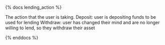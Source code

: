 {% docs lending_action %}

The action that the user is taking.
 Deposit: user is depositing funds to be used for lending
 Withdraw: user has changed their mind and are no longer willing to lend, so they withdraw their asset

{% enddocs %}